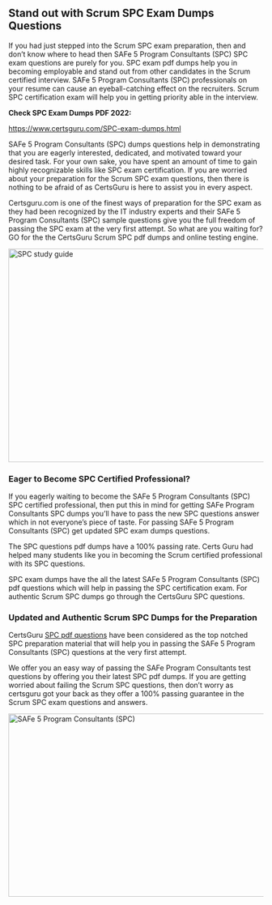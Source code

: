 <h2><strong>Stand out with Scrum SPC Exam Dumps Questions</strong></h2>
<p>If you had just stepped into the Scrum SPC exam preparation, then and don&rsquo;t know where to head then SAFe 5 Program Consultants (SPC) SPC exam questions are purely for you. SPC exam pdf dumps help you in becoming employable and stand out from other candidates in the Scrum certified interview. SAFe 5 Program Consultants (SPC) professionals on your resume can cause an eyeball-catching effect on the recruiters. Scrum SPC certification exam will help you in getting priority able in the interview.</p>
<p><strong>Check SPC Exam Dumps PDF 2022:</strong></p>
<p><a href="https://www.certsguru.com/SPC-exam-dumps.html">https://www.certsguru.com/SPC-exam-dumps.html</a></p>
<p>SAFe 5 Program Consultants (SPC) dumps questions help in demonstrating that you are eagerly interested, dedicated, and motivated toward your desired task. For your own sake, you have spent an amount of time to gain highly recognizable skills like SPC exam certification. If you are worried about your preparation for the Scrum SPC exam questions, then there is nothing to be afraid of as CertsGuru is here to assist you in every aspect.</p>
<p>Certsguru.com is one of the finest ways of preparation for the SPC exam as they had been recognized by the IT industry experts and their SAFe 5 Program Consultants (SPC) sample questions give you the full freedom of passing the SPC exam at the very first attempt. So what are you waiting for? GO for the the CertsGuru Scrum SPC pdf dumps and online testing engine.</p>
<p><img style="display: block; margin-left: auto; margin-right: auto;" src="https://i.imgur.com/vbMIA8f.png" alt="SPC study guide" width="750" height="422" /></p>
<h3><strong>Eager to Become SPC Certified Professional?</strong></h3>
<p>If you eagerly waiting to become the SAFe 5 Program Consultants (SPC) SPC certified professional, then put this in mind for getting SAFe Program Consultants SPC dumps you&rsquo;ll have to pass the new SPC questions answer which in not everyone&rsquo;s piece of taste. For passing SAFe 5 Program Consultants (SPC) get updated SPC exam dumps questions.</p>
<p>The SPC questions pdf dumps have a 100% passing rate. Certs Guru had helped many students like you in becoming the Scrum certified professional with its  SPC questions.</p>
<p>SPC exam dumps have the all the latest SAFe 5 Program Consultants (SPC) pdf questions which will help in passing the SPC certification exam. For authentic Scrum SPC dumps go through the CertsGuru SPC questions.</p>
<h3><strong>Updated and Authentic Scrum SPC Dumps for the Preparation</strong></h3>
<p>CertsGuru <a href="https://www.certsguru.com/SPC-exam-dumps.html">SPC pdf questions</a> have been considered as the top notched SPC preparation material that will help you in passing the SAFe 5 Program Consultants (SPC) questions at the very first attempt.</p>
<p>We offer you an easy way of passing the SAFe Program Consultants test questions by offering you their latest SPC pdf dumps. If you are getting worried about failing the Scrum SPC questions, then don&rsquo;t worry as certsguru got your back as they offer a 100% passing guarantee in the Scrum SPC exam questions and answers.</p>
<p><a href="https://www.certsguru.com/SPC-exam-dumps.html"><img style="display: block; margin-left: auto; margin-right: auto;" src="https://i.imgur.com/efKm8VV.png" alt="SAFe 5 Program Consultants (SPC)" width="750" height="362" /></a></p>
